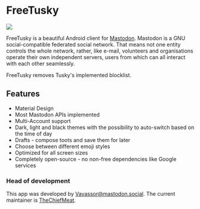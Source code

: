 # FreeTusky

![](/fastlane/metadata/android/en-US/images/icon.png)

FreeTusky is a beautiful Android client for [Mastodon](https://github.com/tootsuite/mastodon). Mastodon is a GNU social-compatible federated social network. That means not one entity controls the whole network, rather, like e-mail, volunteers and organisations operate their own independent servers, users from which can all interact with each other seamlessly.

FreeTusky removes Tusky's implemented blocklist.

## Features

- Material Design
- Most Mastodon APIs implemented
- Multi-Account support
- Dark, light and black themes with the possibility to auto-switch based on the time of day
- Drafts - compose toots and save them for later
- Choose between different emoji styles 
- Optimized for all screen sizes
- Completely open-source - no non-free dependencies like Google services


### Head of development

This app was developed by [Vavassor@mastodon.social](https://mastodon.social/@Vavassor).
The current maintainer is [TheChiefMeat](https://github.com/thechiefmeat).

### 
